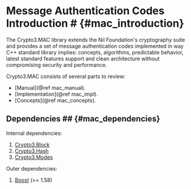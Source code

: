# Message Authentication Codes Introduction # {#mac_introduction}

The Crypto3.MAC library extends the Nil Foundation's cryptography suite and provides a set of message
 authentication codes implemented in way C++ standard library implies: concepts, algorithms, predictable behavior, latest standard features support and clean architecture without compromising security and performance.
 
Crypto3.MAC consists of several parts to review:
* [Manual](@ref mac_manual).
* [Implementation](@ref mac_impl).
* [Concepts](@ref mac_concepts).

## Dependencies ## {#mac_dependencies}

Internal dependencies:

1. [Crypto3.Block](https://github.com/nilfoundation/block.git)
2. [Crypto3.Hash](https://github.com/nilfoundation/hash.git)
3. [Crypto3.Modes](https://github.com/nilfoundation/modes.git)

Outer dependencies:
1. [Boost](https://boost.org) (>= 1.58)